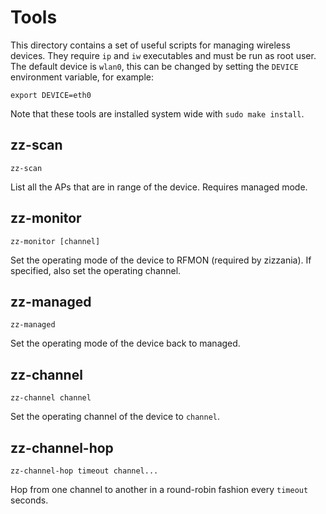 Tools
=====

This directory contains a set of useful scripts for managing wireless
devices. They require `ip` and `iw` executables and must be run as root
user. The default device is `wlan0`, this can be changed by setting the `DEVICE`
environment variable, for example:

    export DEVICE=eth0

Note that these tools are installed system wide with `sudo make install`.

zz-scan
-------

    zz-scan

List all the APs that are in range of the device. Requires managed mode.

zz-monitor
----------

    zz-monitor [channel]

Set the operating mode of the device to RFMON (required by zizzania). If
specified, also set the operating channel.

zz-managed
----------

    zz-managed

Set the operating mode of the device back to managed.

zz-channel
----------

    zz-channel channel

Set the operating channel of the device to `channel`.

zz-channel-hop
--------------

    zz-channel-hop timeout channel...

Hop from one channel to another in a round-robin fashion every `timeout`
seconds.

